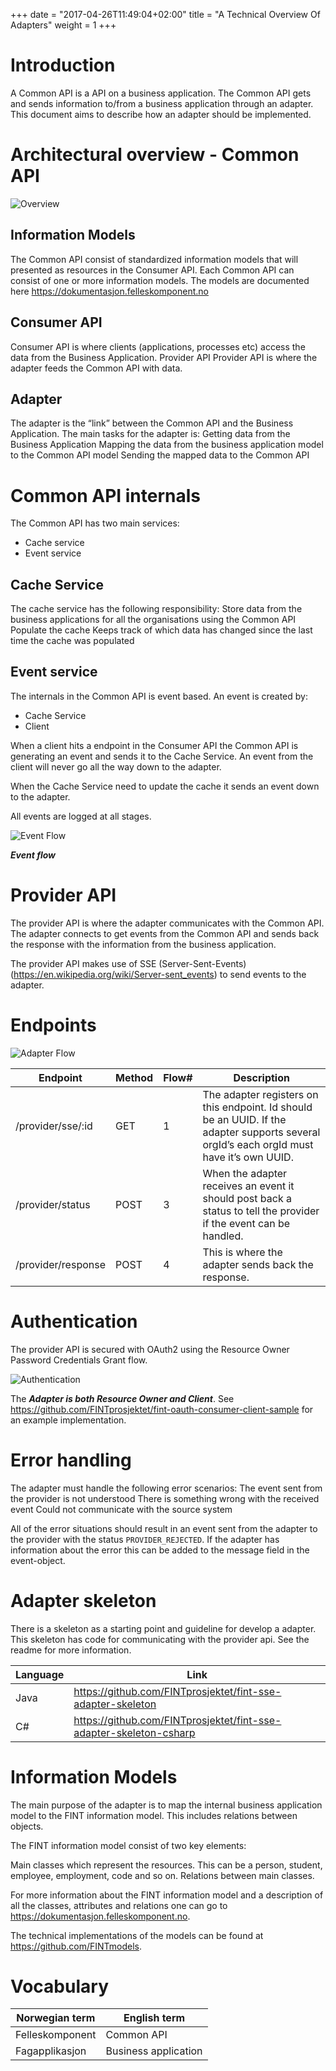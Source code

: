 +++
date = "2017-04-26T11:49:04+02:00"
title = "A Technical Overview Of Adapters"
weight = 1
+++

# Introduction
A Common API is a API on a business application. The Common API gets and sends information to/from a business application through an adapter. This document aims to describe how an adapter should be implemented.

# Architectural overview - Common API

<img src="/images/architec-overview-kopi.png" alt="Overview" class="img-responsive" />

## Information Models
The Common API consist of standardized information models that will presented as resources in the Consumer API. Each Common API can consist of one or more information models. The models are documented here https://dokumentasjon.felleskomponent.no

## Consumer API
Consumer API is where clients (applications, processes etc) access the data from the Business Application. 
Provider API
Provider API is where the adapter feeds the Common API with data.

## Adapter
The adapter is the “link” between the Common API and the Business Application. The main tasks for the adapter is:
Getting data from the Business Application
Mapping the data from the business application model to the Common API model
Sending the mapped data to the Common API

# Common API internals
The Common API has two main services:

* Cache service
* Event service

## Cache Service

The cache service has the following responsibility:
Store data from the business applications for all the organisations using the Common API
Populate the cache
Keeps track of which data has changed since the last time the cache was populated

## Event service

The internals in the Common API is event based. An event is created by:

* Cache Service
* Client

When a client hits a endpoint in the Consumer API the Common API is generating an event and sends it to the Cache Service. An event from the client will never go all the way down to the adapter.

When the Cache Service need to update the cache it sends an event down to the adapter.

All events are logged at all stages.

<img src="/images/fint-event-flow.png" alt="Event Flow" class="img-responsive" />

***Event flow***

# Provider API
The provider API is where the adapter communicates with the Common API. The adapter connects to get events from the Common API and sends back the response with the information from the business application.

The provider API makes use of SSE (Server-Sent-Events) (https://en.wikipedia.org/wiki/Server-sent_events) to send events to the adapter.

# Endpoints

<img src="/images/adapter-flow.png" alt="Adapter Flow" class="img-responsive" />

| Endpoint           | Method | Flow# | Description                                                                                                                               |
|--------------------|--------|-------|-------------------------------------------------------------------------------------------------------------------------------------------|
| /provider/sse/:id  | GET    | 1     | The adapter registers on this endpoint. Id should be an UUID. If the adapter supports several orgId’s each orgId must have it’s own UUID. |
| /provider/status   | POST   | 3     | When the adapter receives an event it should post back a status to tell the provider if the event can be handled.                         |
| /provider/response | POST   | 4     | This is where the adapter sends back the response.                                                                                        |

# Authentication

The provider API is secured with OAuth2 using the Resource Owner Password Credentials Grant flow.

<img src="/images/authentication.png" alt="Authentication" class="img-responsive" />

The ***Adapter is both Resource Owner and Client***. See https://github.com/FINTprosjektet/fint-oauth-consumer-client-sample for an example implementation.

# Error handling

The adapter must handle the following error scenarios:
The event sent from the provider is not understood
There is something wrong with the received event
Could not communicate with the source system

All of the error situations should result in an event sent from the adapter to the provider with the status `PROVIDER_REJECTED`. If the adapter has information about the error this can be added to the message field in the event-object.

# Adapter skeleton

There is a skeleton as a starting point and guideline for develop a adapter. This skeleton has code for communicating with the provider api. See the readme for more information.

| Language | Link                                                               |
|----------|--------------------------------------------------------------------|
| Java     | https://github.com/FINTprosjektet/fint-sse-adapter-skeleton        |
| C#       | https://github.com/FINTprosjektet/fint-sse-adapter-skeleton-csharp |

# Information Models
The main purpose of the adapter is to map the internal business application model to the FINT information model. This includes relations between objects. 

The FINT information model consist of two key elements:

Main classes which represent the resources. This can be a person, student, employee, employment, code and so on.
Relations between main classes. 

For more information about the FINT information model and a description of all the classes, attributes and relations one can go to https://dokumentasjon.felleskomponent.no.

The technical implementations of the models can be found at https://github.com/FINTmodels.

# Vocabulary

| Norwegian term  | English term         |
|-----------------|----------------------|
| Felleskomponent | Common API           |
| Fagapplikasjon  | Business application |
